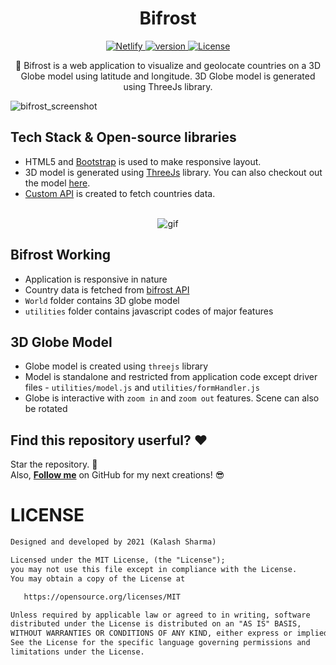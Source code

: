 <h1 align="center">Bifrost</h1>

<p align="center">
  <a href="https://app.netlify.com/sites/ghost32-bifrost/deploys">
    <img alt="Netlify" src="https://img.shields.io/netlify/5f6d2f1b-b2d3-4172-901b-feab85666c1a" />
  </a>
  
  <a href="">
    <img alt="version" src="https://img.shields.io/github/v/tag/k99sharma/bifrost" />
   </a>
   
  <a href="https://opensource.org/licenses/MIT">
    <img alt="License" src="https://img.shields.io/github/license/k99sharma/earth-model"/>
   </a>
</p>

<p align="center">
  🏹 Bifrost is a web application to visualize and geolocate countries on a 3D Globe model using latitude and longitude. 3D Globe model is generated using ThreeJs library.
</p>

![bifrost_screenshot](https://user-images.githubusercontent.com/54969439/123527132-b9110300-d6fa-11eb-89a6-b0027eb0acd2.png)
<br />

## Tech Stack & Open-source libraries
- HTML5 and [Bootstrap](https://getbootstrap.com/docs/5.0/getting-started/introduction/) is used to make responsive layout.
- 3D model is generated using [ThreeJs](https://threejs.org/) library. You can also checkout out the model [here](https://github.com/k99sharma/earth-model).
- [Custom API](https://github.com/k99sharma/bifrost-api) is created to fetch countries data.

<br />

<div align='center'>
  <img src='https://user-images.githubusercontent.com/54969439/194124329-feb7309c-0bda-40c5-baa9-d7594fca92d0.gif' alt='gif' />
</div>

## Bifrost Working
- Application is responsive in nature
- Country data is fetched from [bifrost API](https://github.com/k99sharma/bifrost-api)
- `World` folder contains 3D globe model
- `utilities` folder contains javascript codes of major features

## 3D Globe Model
- Globe model is created using `threejs` library
- Model is standalone and restricted from application code except driver files - `utilities/model.js` and `utilities/formHandler.js`
- Globe is interactive with `zoom in` and `zoom out` features. Scene can also be rotated

## Find this repository userful? :heart:
Star the repository. 🌟
<br>Also, __[Follow me](https://github.com/k99sharma)__ on GitHub for my next creations! 😎

# LICENSE
```xml
Designed and developed by 2021 (Kalash Sharma)

Licensed under the MIT License, (the "License");
you may not use this file except in compliance with the License.
You may obtain a copy of the License at

   https://opensource.org/licenses/MIT

Unless required by applicable law or agreed to in writing, software
distributed under the License is distributed on an "AS IS" BASIS,
WITHOUT WARRANTIES OR CONDITIONS OF ANY KIND, either express or implied.
See the License for the specific language governing permissions and
limitations under the License.
```
